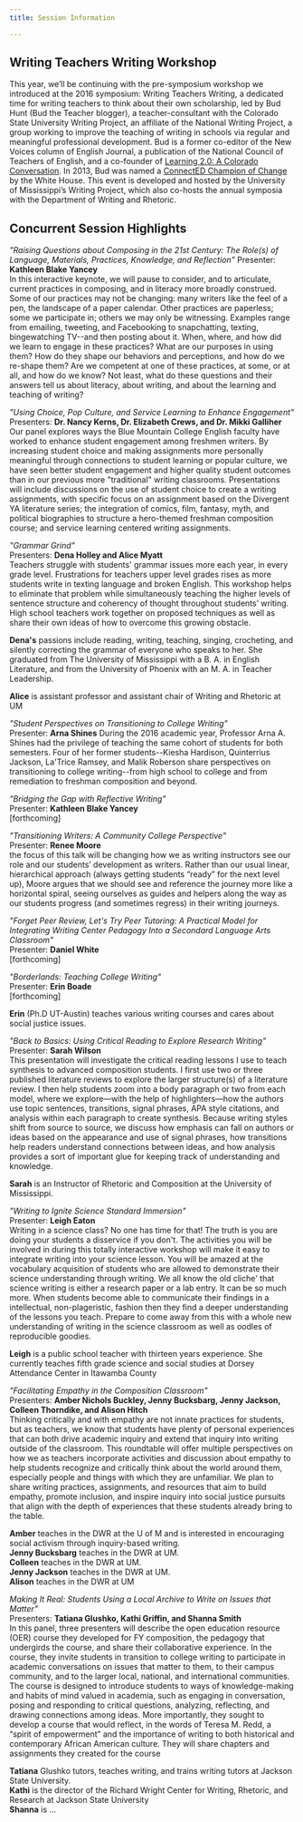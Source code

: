 ```yaml
---
title: Session Information

---
```

## Writing Teachers Writing Workshop
This year, we’ll be continuing with the pre-symposium workshop we introduced at the 2016 symposium: Writing Teachers Writing, a dedicated time for writing teachers to think about their own scholarship, led by Bud Hunt (Bud the Teacher blogger), a teacher-consultant with the Colorado State University Writing Project, an affiliate of the National Writing Project, a group working to improve the teaching of writing in schools via regular and meaningful professional development. Bud is a former co-editor of the New Voices column of English Journal, a publication of the National Council of Teachers of English, and a co-founder of [Learning 2.0: A Colorado Conversation](http://colearning.wikispaces.com/). In 2013, Bud was named a [ConnectED Champion of Change](http://www.whitehouse.gov/champions/connected/bud-hunt) by the White House. This event is developed and hosted by the University of Mississippi’s Writing Project, which also co-hosts the annual symposia with the Department of Writing and Rhetoric.

## Concurrent Session Highlights
<a id="1"></a>
*"Raising Questions about Composing in the 21st Century: The Role(s) of Language, Materials, Practices, Knowledge, and Reflection"*
Presenter: **Kathleen Blake Yancey**  
In this interactive keynote, we will pause to consider, and to articulate, current practices in composing, and in literacy more broadly construed. Some of our practices may not be changing: many writers like the feel of a pen, the landscape of a paper calendar. Other practices are paperless; some we participate in; others we may only be witnessing. Examples range from emailing, tweeting, and Facebooking to snapchatting, texting,  bingewatching TV--and then posting about it.  When, where, and how did we learn to engage in these practices? What are our purposes in using them? How do they shape our behaviors and perceptions, and how do we re-shape them? Are we competent at one of these practices, at some, or at all, and how do we know? Not least, what do these questions and their answers tell us about literacy, about writing, and about the learning and teaching of writing?

<a id="2"></a>
*"Using Choice, Pop Culture, and Service Learning to Enhance Engagement"*  
Presenters: **Dr. Nancy Kerns, Dr. Elizabeth Crews, and Dr. Mikki Galliher**  
Our panel explores ways the Blue Mountain College English faculty have worked to enhance student engagement among freshmen writers. By increasing student choice and making assignments more personally meaningful through connections to student learning or popular culture, we have seen better student engagement and higher quality student outcomes than in our previous more "traditional" writing classrooms. Presentations will include discussions on the use of student choice to create a writing assignments, with specific focus on an assignment based on the Divergent YA literature series; the integration of comics, film, fantasy, myth, and political biographies to structure a hero-themed freshman composition course; and service learning centered writing assignments.

<a id="3"></a>
*"Grammar Grind"*  
Presenters: **Dena Holley and Alice Myatt**  
Teachers struggle with students' grammar issues more each year, in every grade level. Frustrations for teachers upper level grades rises as more students write in texting language and broken English. This workshop helps to eliminate that problem while simultaneously teaching the higher levels of sentence structure and coherency of thought throughout students’ writing. High school teachers work together on proposed techniques as well as share their own ideas of how to overcome this growing obstacle.

**Dena's** passions include reading, writing, teaching, singing, crocheting, and silently correcting the grammar of everyone who speaks to her. She graduated from The University of Mississippi with a B. A. in English Literature, and from the University of Phoenix with an M. A. in Teacher Leadership.  

**Alice** is assistant professor and assistant chair of Writing and Rhetoric at UM

<a id="4"></a>
*"Student Perspectives on Transitioning to College Writing"*  
Presenter: **Arna Shines**
During the 2016 academic year, Professor Arna A. Shines had the privilege of teaching the same cohort of students for both semesters. Four of her former students--Kiesha Hardison, Quinterrius Jackson, La'Trice Ramsey, and Malik Roberson share perspectives on transitioning to college writing--from high school to college and from remediation to freshman composition and beyond.

<a id="4"></a>
*"Bridging the Gap with Reflective Writing"*  
Presenter: **Kathleen Blake Yancey**  
[forthcoming]

*"Transitioning Writers: A Community College Perspective"*  
Presenter: **Renee Moore**  
the focus of this talk will be changing how we as writing instructors see our role and our students’ development as writers. Rather than our usual linear, hierarchical approach (always getting students “ready” for the next level up),  Moore argues that we should see and reference the journey more like a horizontal spiral, seeing ourselves as guides and helpers along the way as our students progress (and sometimes regress) in their writing journeys.

<a id="5"></a>
*"Forget Peer Review, Let's Try Peer Tutoring: A Practical Model for Integrating Writing Center Pedagogy Into a Secondard Language Arts Classroom"*  
Presenter: **Daniel White**  
[forthcoming]

<a id="6"></a>
*"Borderlands: Teaching College Writing"*  
Presenter: **Erin Boade**    
[forthcoming]

**Erin** (Ph.D UT-Austin) teaches various writing courses and cares about social justice issues.

<a id="7"></a>
*"Back to Basics: Using Critical Reading to Explore Research Writing"*  
Presenter: **Sarah Wilson**    
This presentation will investigate the critical reading lessons I use to teach synthesis to advanced composition students. I first use two or three published literature reviews to explore the larger structure(s) of a literature review. I then help students zoom into a body paragraph or two from each model, where we explore—with the help of highlighters—how the authors use topic sentences, transitions, signal phrases, APA style citations, and analysis within each paragraph to create synthesis. Because writing styles shift from source to source, we discuss how emphasis can fall on authors or ideas based on the appearance and use of signal phrases, how transitions help readers understand connections between ideas, and how analysis provides a sort of important glue for keeping track of understanding and knowledge.

**Sarah** is an Instructor of Rhetoric and Composition at the University of Mississippi.

<a id="8"></a>
*"Writing to Ignite Science Standard Immersion"*  
Presenter: **Leigh Eaton**  
Writing in a science class? No one has time for that! The truth is you are doing your students a disservice if you don't. The activities you will be involved in during this totally interactive workshop will make it easy to integrate writing into your science lesson. You will be amazed at the vocabulary acquisition of students who are allowed to demonstrate their science understanding through writing. We all know the old cliche' that science writing is either a research paper or a lab entry. It can be so much more. When students become able to communicate their findings in a intellectual, non-plageristic, fashion then they find a deeper understanding of the lessons you teach. Prepare to come away from this with a whole new understanding of writing in the science classroom as well as oodles of reproducible goodies.

**Leigh** is a public school teacher with thirteen years experience. She currently teaches fifth grade science and social studies at Dorsey Attendance Center in Itawamba County 

<a id="9"></a>
*"Facilitating Empathy in the Composition Classroom"*  
Presenters: **Amber Nichols Buckley, Jenny Bucksbarg, Jenny Jackson, Colleen Thorndike, and Alison Hitch**  
Thinking critically and with empathy are not innate practices for students, but as teachers, we know that students have plenty of personal experiences that can both drive academic inquiry and extend that inquiry into writing outside of the classroom. This roundtable will offer multiple perspectives on how we as teachers incorporate activities and discussion about empathy to help students recognize and critically think about the world around them, especially people and things with which they are unfamiliar. We plan to share writing practices, assignments, and resources that aim to build empathy, promote inclusion, and inspire inquiry into social justice pursuits that align with the depth of experiences that these students already bring to the table.

**Amber** teaches in the DWR at the U of M and is interested in encouraging social activism through inquiry-based writing.  
**Jenny Bucksbarg** teaches in the DWR at UM.  
**Colleen** teaches in the DWR at UM.  
**Jenny Jackson** teaches in the DWR at UM.  
**Alison** teaches in the DWR at UM

<a id="10"></a>
*Making It Real: Students Using a Local Archive to Write on Issues that Matter"*  
Presenters: **Tatiana Glushko, Kathi Griffin, and Shanna Smith**  
In this panel, three presenters will describe the open education resource (OER) course they developed for FY composition, the pedagogy that undergirds the course, and share their collaborative experience. In the course, they invite students in transition to college writing to participate in academic conversations on issues that matter to them, to their campus community, and to the larger local, national, and international communities. The course is designed to introduce students to ways of knowledge-making and habits of mind valued in academia, such as engaging in conversation, posing and responding to critical questions, analyzing, reflecting, and drawing connections among ideas. More importantly, they sought to develop a course that would reflect, in the words of Teresa M. Redd, a “spirit of empowerment” and the importance of writing to both historical and contemporary African American culture. They will share chapters and assignments they created for the course

**Tatiana** Glushko tutors, teaches writing, and trains writing tutors at Jackson State University.  
**Kathi** is the director of the Richard Wright Center for Writing, Rhetoric, and Research at Jackson State University  
**Shanna** is ...  

